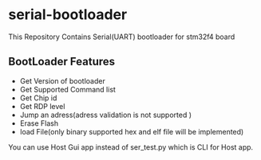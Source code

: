 # serial-bootloader
This Repository Contains Serial(UART) bootloader for stm32f4 board

## BootLoader Features
* Get Version of bootloader
* Get Supported Command list
* Get Chip id
* Get RDP level
* Jump an adress(adress validation is not supported )
* Erase Flash
* load File(only binary supported hex and elf file will be implemented)

You can use Host Gui app instead of ser_test.py which is CLI for Host app.
